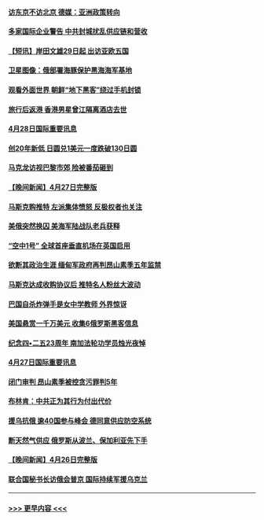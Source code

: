 #### [访东京不访北京  德媒：亚洲政策转向](../pages/prog202/a103412515.md?t=04282351) 
#### [多家国际企业警告 中共封城扰乱供应链和营收](../pages/prog202/a103412512.md?t=04282351) 
#### [【短讯】岸田文雄29日起 出访亚欧五国](../pages/prog202/a103412574.md?t=04282351) 
#### [卫星图像：俄部署海豚保护黑海海军基地](../pages/prog202/a103412424.md?t=04282351) 
#### [观看外面世界 朝鲜“地下黑客”绕过手机封锁](../pages/prog202/a103412416.md?t=04282351) 
#### [旅行后返港 香港男星曾江隔离酒店去世](../pages/prog202/a103412404.md?t=04282351) 
#### [4月28日国际重要讯息](../pages/prog202/a103412316.md?t=04282351) 
#### [创20年新低 日圆兑1美元一度跌破130日圆](../pages/prog202/a103412263.md?t=04282351) 
#### [马克龙访视巴黎市郊 险被番茄砸到](../pages/prog202/a103412180.md?t=04282351) 
#### [【晚间新闻】4月27日完整版](../pages/prog202/a103412077.md?t=04282351) 
#### [马斯克购推特 左派集体愤怒 反极权者也关注](../pages/prog202/a103412005.md?t=04282351) 
#### [美俄突然换囚 美海军陆战队老兵获释](../pages/prog202/a103411892.md?t=04282351) 
#### [“空中1号” 全球首座垂直机场在英国启用](../pages/prog202/a103411894.md?t=04282351) 
#### [欲断其政治生涯 缅甸军政府再判昂山素季五年监禁](../pages/prog202/a103411688.md?t=04282351) 
#### [马斯克达成收购协议后 推特名人粉丝大波动](../pages/prog202/a103411402.md?t=04282351) 
#### [巴国自杀炸弹手是女中学教师 外界惊讶](../pages/prog202/a103411396.md?t=04282351) 
#### [美国悬赏一千万美元 收集6俄罗斯黑客信息](../pages/prog202/a103411388.md?t=04282351) 
#### [纪念四•二五23周年 南加法轮功学员烛光夜悼](../pages/prog202/a103410700.md?t=04282351) 
#### [4月27日国际重要讯息](../pages/prog202/a103411307.md?t=04282351) 
#### [闭门审判 昂山素季被控贪污罪判5年](../pages/prog202/a103411297.md?t=04282351) 
#### [布林肯：中共正为其行为付出代价](../pages/prog202/a103411296.md?t=04282351) 
#### [援乌抗俄 逾40国参与峰会 德同意供应防空系统](../pages/prog202/a103411205.md?t=04282351) 
#### [断天然气供应 俄罗斯从波兰、保加利亚先下手](../pages/prog202/a103411133.md?t=04282351) 
#### [【晚间新闻】4月26日完整版](../pages/prog202/a103411091.md?t=04282351) 
#### [联合国秘书长访俄会普京 国际持续军援乌克兰](../pages/prog202/a103411156.md?t=04282351) 

----
#### [ >>> 更早内容 <<< ](../indexes/prog202-earlier.md)
